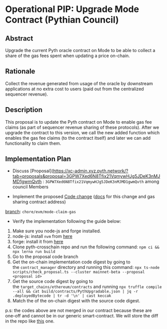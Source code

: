 # Operational PIP: Upgrade Mode Contract (Pythian Council)

## Abstract

Upgrade the current Pyth oracle contract on Mode to be able to collect a share of the gas fees spent when updating a price on-chain.

## Rationale

Collect the revenue generated from usage of the oracle by downstream applications at no extra cost to users (paid out from the centralized sequencer revenue).

## Description

This proposal is to update the Pyth contract on Mode to enable gas fee claims (as part of sequencer revenue sharing of these protocols). After we upgrade the contract to this version, we call the new added function which enables the gas fee claims (to the contract itself) and later we can add functionality to claim them.

## Implementation Plan

* Discuss [Proposal](https://xc-admin.xyz.pyth.network/?tab=proposals&proposal=3GPW7Xed6N8Tfix21VqmywHJg5JDeK3nMJMD1gwmQvth : `3GPW7Xed6N8Tfix21VqmywHJg5JDeK3nMJMD1gwmQvth` among council Members

* Implement the proposed [Code change](https://github.com/pyth-network/pyth-crosschain/compare/chore/evm/mode-claim-gas) ([docs](https://docs.mode.network/build-on-mode/sfs-sequencer-fee-sharing/register-a-smart-contract/sfs-registering-a-contract-with-remix) for this change and gas sharing contract address)

[branch](https://github.com/pyth-network/pyth-crosschain/tree/chore/evm/mode-claim-gas): `chore/evm/mode-claim-gas`

* Verify the implementation following the guide below:

1. Make sure you node-js and forge installed.
2. node-js: install `nvm` from [here](https://github.com/nvm-sh/nvm)
3. forge: install it from [here](https://getfoundry.sh/)
4. Clone pyth-crosschain repo and run the following command: `npm ci && npx lerna run build`
5. Go to the proposal code branch
6. Get the on-chain implementation code digest by going to the `contract_manager` directory and running this command: `npx ts-node scripts/check_proposal.ts --cluster mainnet-beta --proposal <proposal id>`
7. Get the source code digest by going to the `target_chains/ethereum/contracts` and running `npx truffle compile --all && cat build/contracts/PythUpgradable.json | jq -r .deployedBytecode | tr -d '\n' | cast keccak`
8. Match the of the on-chain digest with the source code digest.

p.s: the codes above are not merged in our contract because these are one-off and cannot be in our generic smart-contract. We will store the diff in the repo like [this](https://github.com/pyth-network/pyth-crosschain/blob/main/target_chains/ethereum/contracts/canto-deployment-patch.diff) one.
